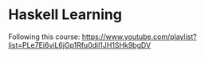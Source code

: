 # Haskell Learning

Following this course: https://www.youtube.com/playlist?list=PLe7Ei6viL6jGp1Rfu0dil1JH1SHk9bgDV

